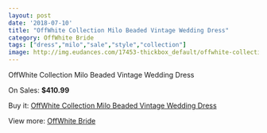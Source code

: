 ```yaml
---
layout: post
date: '2018-07-10'
title: "OffWhite Collection Milo Beaded Vintage Wedding Dress"
category: OffWhite Bride
tags: ["dress","milo","sale","style","collection"]
image: http://img.eudances.com/17453-thickbox_default/offwhite-collection-milo-beaded-vintage-wedding-dress.jpg
---
```

OffWhite Collection Milo Beaded Vintage Wedding Dress

On Sales: **$410.99**
<a href="https://www.eudances.com/en/offwhite-bride/5103-offwhite-collection-milo-beaded-vintage-wedding-dress.html"><amp-img layout="responsive" width="600" height="600" src="//img.eudances.com/17453-thickbox_default/offwhite-collection-milo-beaded-vintage-wedding-dress.jpg" alt="OffWhite Collection Milo Beaded Vintage Wedding Dress 0" /></a>
<a href="https://www.eudances.com/en/offwhite-bride/5103-offwhite-collection-milo-beaded-vintage-wedding-dress.html"><amp-img layout="responsive" width="600" height="600" src="//img.eudances.com/17455-thickbox_default/offwhite-collection-milo-beaded-vintage-wedding-dress.jpg" alt="OffWhite Collection Milo Beaded Vintage Wedding Dress 1" /></a>
<a href="https://www.eudances.com/en/offwhite-bride/5103-offwhite-collection-milo-beaded-vintage-wedding-dress.html"><amp-img layout="responsive" width="600" height="600" src="//img.eudances.com/17454-thickbox_default/offwhite-collection-milo-beaded-vintage-wedding-dress.jpg" alt="OffWhite Collection Milo Beaded Vintage Wedding Dress 2" /></a>

Buy it: [OffWhite Collection Milo Beaded Vintage Wedding Dress](https://www.eudances.com/en/offwhite-bride/5103-offwhite-collection-milo-beaded-vintage-wedding-dress.html "OffWhite Collection Milo Beaded Vintage Wedding Dress")

View more: [OffWhite Bride](https://www.eudances.com/en/93-offwhite-bride "OffWhite Bride")